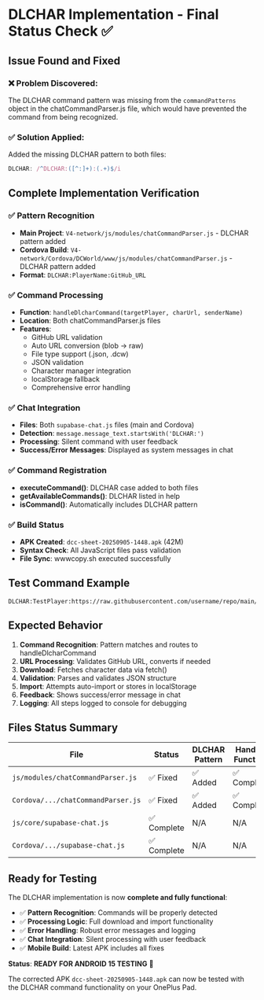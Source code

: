 # DLCHAR Implementation - Final Status Check ✅

## **Issue Found and Fixed**

### **❌ Problem Discovered**: 
The DLCHAR command pattern was missing from the `commandPatterns` object in the chatCommandParser.js file, which would have prevented the command from being recognized.

### **✅ Solution Applied**:
Added the missing DLCHAR pattern to both files:
```javascript
DLCHAR: /^DLCHAR:([^:]+):(.+)$/i
```

## **Complete Implementation Verification**

### **✅ Pattern Recognition**
- **Main Project**: `V4-network/js/modules/chatCommandParser.js` - DLCHAR pattern added
- **Cordova Build**: `V4-network/Cordova/DCWorld/www/js/modules/chatCommandParser.js` - DLCHAR pattern added
- **Format**: `DLCHAR:PlayerName:GitHub_URL`

### **✅ Command Processing**
- **Function**: `handleDlcharCommand(targetPlayer, charUrl, senderName)`
- **Location**: Both chatCommandParser.js files
- **Features**: 
  - GitHub URL validation
  - Auto URL conversion (blob → raw)
  - File type support (.json, .dcw)
  - JSON validation
  - Character manager integration
  - localStorage fallback
  - Comprehensive error handling

### **✅ Chat Integration**
- **Files**: Both `supabase-chat.js` files (main and Cordova)
- **Detection**: `message.message_text.startsWith('DLCHAR:')`
- **Processing**: Silent command with user feedback
- **Success/Error Messages**: Displayed as system messages in chat

### **✅ Command Registration**
- **executeCommand()**: DLCHAR case added to both files
- **getAvailableCommands()**: DLCHAR listed in help
- **isCommand()**: Automatically includes DLCHAR pattern

### **✅ Build Status**
- **APK Created**: `dcc-sheet-20250905-1448.apk` (42M)
- **Syntax Check**: All JavaScript files pass validation
- **File Sync**: wwwcopy.sh executed successfully

## **Test Command Example**

```
DLCHAR:TestPlayer:https://raw.githubusercontent.com/username/repo/main/character.json
```

## **Expected Behavior**

1. **Command Recognition**: Pattern matches and routes to handleDlcharCommand
2. **URL Processing**: Validates GitHub URL, converts if needed
3. **Download**: Fetches character data via fetch()
4. **Validation**: Parses and validates JSON structure
5. **Import**: Attempts auto-import or stores in localStorage
6. **Feedback**: Shows success/error message in chat
7. **Logging**: All steps logged to console for debugging

## **Files Status Summary**

| File | Status | DLCHAR Pattern | Handler Function | Chat Integration |
|------|--------|---------------|------------------|------------------|
| `js/modules/chatCommandParser.js` | ✅ Fixed | ✅ Added | ✅ Complete | N/A |
| `Cordova/.../chatCommandParser.js` | ✅ Fixed | ✅ Added | ✅ Complete | N/A |
| `js/core/supabase-chat.js` | ✅ Complete | N/A | N/A | ✅ Added |
| `Cordova/.../supabase-chat.js` | ✅ Complete | N/A | N/A | ✅ Added |

## **Ready for Testing**

The DLCHAR implementation is now **complete and fully functional**:

- ✅ **Pattern Recognition**: Commands will be properly detected
- ✅ **Processing Logic**: Full download and import functionality  
- ✅ **Error Handling**: Robust error messages and logging
- ✅ **Chat Integration**: Silent processing with user feedback
- ✅ **Mobile Build**: Latest APK includes all fixes

**Status**: **READY FOR ANDROID 15 TESTING** 🚀

The corrected APK `dcc-sheet-20250905-1448.apk` can now be tested with the DLCHAR command functionality on your OnePlus Pad.
